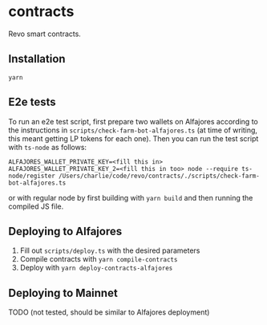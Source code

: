 # contracts
Revo smart contracts.

## Installation
```
yarn
```

## E2e tests
To run an e2e test script, first prepare two wallets on Alfajores according to the instructions in
`scripts/check-farm-bot-alfajores.ts` (at time of writing, this meant getting LP tokens for each one). Then you can run
the test script with `ts-node` as follows:
```
ALFAJORES_WALLET_PRIVATE_KEY=<fill this in> ALFAJORES_WALLET_PRIVATE_KEY_2=<fill this in too> node --require ts-node/register /Users/charlie/code/revo/contracts/./scripts/check-farm-bot-alfajores.ts
```
or with regular node by first building with `yarn build` and then running the compiled JS file.

## Deploying to Alfajores
1. Fill out `scripts/deploy.ts` with the desired parameters
2. Compile contracts with `yarn compile-contracts`
3. Deploy with `yarn deploy-contracts-alfajores` 

## Deploying to Mainnet
TODO (not tested, should be similar to Alfajores deployment)
